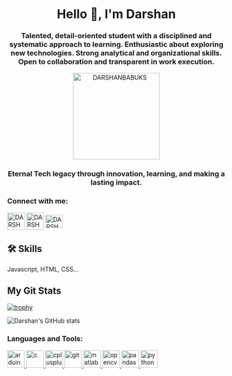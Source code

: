 <h1 align="center">Hello 👋, I'm Darshan</h1>
<h3 align="center">Talented, detail-oriented student with a disciplined and systematic approach to learning. Enthusiastic about exploring new technologies. Strong analytical and organizational skills. Open to collaboration and transparent in work execution.</h3>

<p align="center">  <img width ="200" height="200" src="https://avatars.githubusercontent.com/u/85753625?s=400&u=c25e49ef40c9211641379a5bd6cf58cd5db3895f&v=4" alt="DARSHANBABUKS"  /> </p>



<h3 align="center"> Eternal Tech legacy through innovation, learning, and making a lasting impact.

<h3 align="left">Connect with me:</h3>
<p align="left">
<a href="https://www.linkedin.com/in/darshanbabuks" target="blank"><img align="center" src="https://cdn-icons-png.flaticon.com/512/3536/3536505.png" alt="DARSHANBABUKS" height="40" width="40" /></a>
<a href="https://www.instagram.com/darshu_0801" target="blank"><img align="center" src="https://cdn-icons-png.flaticon.com/128/174/174855.png" alt="DARSHANBABUKS" height="40" width="40" /></a>
<a href="https://www.hackerrank.com/darshanbabu44?hr_r=1" target="blank"><img align="center" src="https://upload.wikimedia.org/wikipedia/commons/4/40/HackerRank_Icon-1000px.png" alt="DARSHANBABUKS" height="30" width="40" /></a>
</p>

## 🛠 Skills
Javascript, HTML, CSS...

## My Git Stats
 [![trophy](https://github-profile-trophy.vercel.app/?username=darshu0801&theme=onedark)](https://github.com/darshu0801/github-profile-trophy)
 
![Darshan's GitHub stats](https://github-readme-stats.vercel.app/api?username=darshu0801&show_icons=true&show_icons=true&theme=great-gatsby&count_private=true&hide=contribs,prs,issues)
  
<h3 align="left">Languages and Tools:</h3>
<p align="left"> <a href="https://www.arduino.cc/" target="_blank" rel="noreferrer"> <img src="https://cdn.worldvectorlogo.com/logos/arduino-1.svg" alt="arduino" width="40" height="40"/> </a> <a href="https://www.cprogramming.com/" target="_blank" rel="noreferrer"> <img src="https://cdn-icons-png.flaticon.com/512/3665/3665923.png" alt="c" width="40" height="40"/> </a> <a href="https://www.w3schools.com/cpp/" target="_blank" rel="noreferrer"> <img src="https://cdn-icons-png.flaticon.com/512/6132/6132222.png" alt="cplusplus" width="40" height="40"/> </a> <a href="https://git-scm.com/" target="_blank" rel="noreferrer"> <img src="https://www.vectorlogo.zone/logos/git-scm/git-scm-icon.svg" alt="git" width="40" height="40"/> </a>  <a href="https://www.mathworks.com/" target="_blank" rel="noreferrer"> <img src="https://upload.wikimedia.org/wikipedia/commons/2/21/Matlab_Logo.png" alt="matlab" width="40" height="40"/> </a> <a href="https://opencv.org/" target="_blank" rel="noreferrer"> <img src="https://www.vectorlogo.zone/logos/opencv/opencv-icon.svg" alt="opencv" width="40" height="40"/> </a> <a href="https://pandas.pydata.org/" target="_blank" rel="noreferrer"> <img src="https://upload.wikimedia.org/wikipedia/commons/thumb/e/ed/Pandas_logo.svg/2560px-Pandas_logo.svg.png" alt="pandas" width="40" height="40"/> </a> <a href="https://www.python.org" target="_blank" rel="noreferrer"> <img src="https://cdn-icons-png.flaticon.com/512/919/919852.png" alt="python" width="40" height="40"/> </a> </p>




